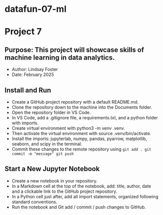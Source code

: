 # datafun-07-ml
# Project 7
## Purpose: This project will showcase skills of machine learning in data analytics.
- Author: Lindsay Foster
- Date: February 2025

## Install and Run
- Create a GitHub project repository with a default README.md. 
- Clone the repository down to the machine into the Documents folder. 
- Open the repository folder in VS Code. 
- In VS Code, add a .gitignore file, a requirements.txt, and a python folder with imports.
- Create virtual environment with python3 -m venv .venv.
- Then activate the virtual environment with source .venv/bin/activate.
- Install the imports: jupyterlab, numpy, pandas, pyarrow, matplotlib, seaborn, and scipy in the terminal.
- Commit these changes to the remote repository using
`git add .
git commit -m "message"
git push`

## Start a New Jupyter Notebook
- Create a new notebook in your repository.
- In a Markdown cell at the top of the notebook, add: title, author, date and a clickable link to the GitHub project repository.
- In a Python cell just after, add all import statements, organized following standard conventions. 
- Run the notebook and Git add / commit / push changes to GitHub. 
